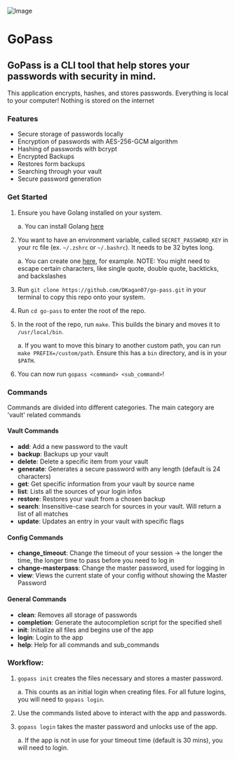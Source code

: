 ![Image](https://github.com/user-attachments/assets/df96f0ac-a1d5-4f61-9153-e245c8a5777c)

# GoPass

## GoPass is a CLI tool that help stores your passwords with security in mind.

This application encrypts, hashes, and stores passwords.
Everything is local to your computer! Nothing is stored on the internet

### Features

- Secure storage of passwords locally
- Encryption of passwords with AES-256-GCM algorithm
- Hashing of passwords with bcrypt
- Encrypted Backups
- Restores form backups
- Searching through your vault
- Secure password generation

### Get Started

1. Ensure you have Golang installed on your system.

   a. You can install Golang [here](https://go.dev/doc/install)

2. You want to have an environment variable, called `SECRET_PASSWORD_KEY` in your rc file (ex. `~/.zshrc` or `~/.bashrc`). It needs to be 32 bytes long.

   a. You can create one [here](https://passwords-generator.org/32-character), for example. NOTE: You might need to escape certain characters, like single quote, double quote, backticks, and backslashes

3. Run `git clone https://github.com/DKagan07/go-pass.git` in your terminal to copy this repo onto your system.

4. Run `cd go-pass` to enter the root of the repo.

5. In the root of the repo, run `make`. This builds the binary and moves it to `/usr/local/bin`.

   a. If you want to move this binary to another custom path, you can run `make PREFIX=/custom/path`. Ensure this has a `bin` directory, and is in your `$PATH`.

6. You can now run `gopass <command> <sub_command>`!

### Commands

Commands are divided into different categories. The main category are 'vault' related commands

#### Vault Commands

- **add**: Add a new password to the vault
- **backup**: Backups up your vault
- **delete**: Delete a specific item from your vault
- **generate**: Generates a secure password with any length (default is 24 characters)
- **get**: Get specific information from your vault by source name
- **list**: Lists all the sources of your login infos
- **restore**: Restores your vault from a chosen backup
- **search**: Insensitive-case search for sources in your vault. Will return a list of all matches
- **update**: Updates an entry in your vault with specific flags

#### Config Commands

- **change_timeout**: Change the timeout of your session -> the longer the time, the longer time to pass before you need to log in
- **change-masterpass**: Change the master password, used for logging in
- **view**: Views the current state of your config without showing the Master Password

#### General Commands

- **clean**: Removes all storage of passwords
- **completion**: Generate the autocompletion script for the specified shell
- **init**: Initialize all files and begins use of the app
- **login**: Login to the app
- **help**: Help for all commands and sub_commands

### Workflow:

1. `gopass init` creates the files necessary and stores a master password.

   a. This counts as an initial login when creating files. For all future logins, you will need to `gopass login`.

2. Use the commands listed above to interact with the app and passwords.

3. `gopass login` takes the master password and unlocks use of the app.

   a. If the app is not in use for your timeout time (default is 30 mins), you will need to login.
